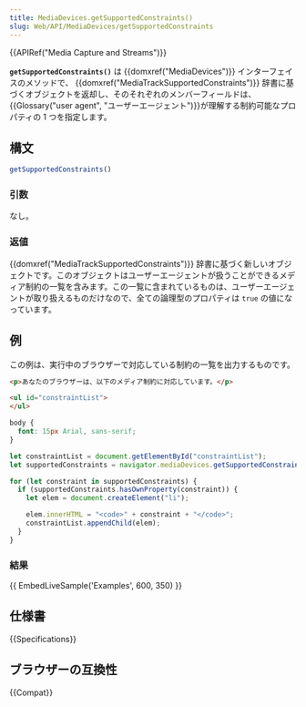 ```yaml
---
title: MediaDevices.getSupportedConstraints()
slug: Web/API/MediaDevices/getSupportedConstraints
---
```

{{APIRef("Media Capture and Streams")}}

**`getSupportedConstraints()`** は {{domxref("MediaDevices")}} インターフェイスのメソッドで、 {{domxref("MediaTrackSupportedConstraints")}} 辞書に基づくオブジェクトを返却し、そのそれぞれのメンバーフィールドは、{{Glossary("user agent", "ユーザーエージェント")}}が理解する制約可能なプロパティの 1 つを指定します。

## 構文

```js
getSupportedConstraints()
```

### 引数

なし。

### 返値

{{domxref("MediaTrackSupportedConstraints")}} 辞書に基づく新しいオブジェクトです。このオブジェクトはユーザーエージェントが扱うことができるメディア制約の一覧を含みます。この一覧に含まれているものは、ユーザーエージェントが取り扱えるものだけなので、全ての論理型のプロパティは `true` の値になっています。

## 例

この例は、実行中のブラウザーで対応している制約の一覧を出力するものです。

```html hidden
<p>あなたのブラウザーは、以下のメディア制約に対応しています。</p>

<ul id="constraintList">
</ul>
```

```css hidden
body {
  font: 15px Arial, sans-serif;
}
```

```js
let constraintList = document.getElementById("constraintList");
let supportedConstraints = navigator.mediaDevices.getSupportedConstraints();

for (let constraint in supportedConstraints) {
  if (supportedConstraints.hasOwnProperty(constraint)) {
    let elem = document.createElement("li");

    elem.innerHTML = "<code>" + constraint + "</code>";
    constraintList.appendChild(elem);
  }
}
```

### 結果

{{ EmbedLiveSample('Examples', 600, 350) }}

## 仕様書

{{Specifications}}

## ブラウザーの互換性

{{Compat}}
